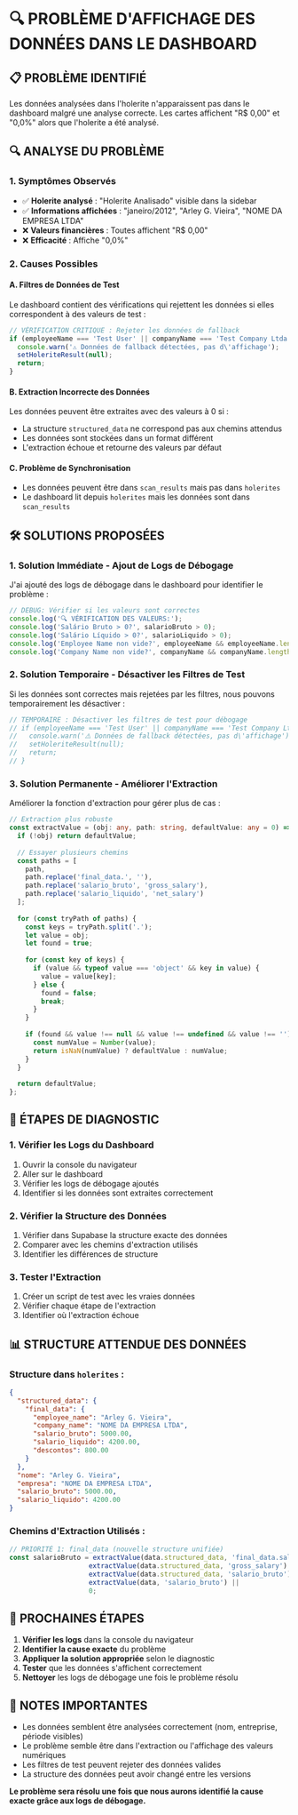 # 🔍 PROBLÈME D'AFFICHAGE DES DONNÉES DANS LE DASHBOARD

## 📋 **PROBLÈME IDENTIFIÉ**

Les données analysées dans l'holerite n'apparaissent pas dans le dashboard malgré une analyse correcte. Les cartes affichent "R$ 0,00" et "0,0%" alors que l'holerite a été analysé.

## 🔍 **ANALYSE DU PROBLÈME**

### **1. Symptômes Observés**
- ✅ **Holerite analysé** : "Holerite Analisado" visible dans la sidebar
- ✅ **Informations affichées** : "janeiro/2012", "Arley G. Vieira", "NOME DA EMPRESA LTDA"
- ❌ **Valeurs financières** : Toutes affichent "R$ 0,00"
- ❌ **Efficacité** : Affiche "0,0%"

### **2. Causes Possibles**

#### **A. Filtres de Données de Test**
Le dashboard contient des vérifications qui rejettent les données si elles correspondent à des valeurs de test :

```typescript
// VÉRIFICATION CRITIQUE : Rejeter les données de fallback
if (employeeName === 'Test User' || companyName === 'Test Company Ltda' || salarioBruto === 5000) {
  console.warn('⚠️ Données de fallback détectées, pas d\'affichage');
  setHoleriteResult(null);
  return;
}
```

#### **B. Extraction Incorrecte des Données**
Les données peuvent être extraites avec des valeurs à 0 si :
- La structure `structured_data` ne correspond pas aux chemins attendus
- Les données sont stockées dans un format différent
- L'extraction échoue et retourne des valeurs par défaut

#### **C. Problème de Synchronisation**
- Les données peuvent être dans `scan_results` mais pas dans `holerites`
- Le dashboard lit depuis `holerites` mais les données sont dans `scan_results`

## 🛠️ **SOLUTIONS PROPOSÉES**

### **1. Solution Immédiate - Ajout de Logs de Débogage**

J'ai ajouté des logs de débogage dans le dashboard pour identifier le problème :

```typescript
// DEBUG: Vérifier si les valeurs sont correctes
console.log('🔍 VÉRIFICATION DES VALEURS:');
console.log('Salário Bruto > 0?', salarioBruto > 0);
console.log('Salário Líquido > 0?', salarioLiquido > 0);
console.log('Employee Name non vide?', employeeName && employeeName.length > 0);
console.log('Company Name non vide?', companyName && companyName.length > 0);
```

### **2. Solution Temporaire - Désactiver les Filtres de Test**

Si les données sont correctes mais rejetées par les filtres, nous pouvons temporairement les désactiver :

```typescript
// TEMPORAIRE : Désactiver les filtres de test pour débogage
// if (employeeName === 'Test User' || companyName === 'Test Company Ltda' || salarioBruto === 5000) {
//   console.warn('⚠️ Données de fallback détectées, pas d\'affichage');
//   setHoleriteResult(null);
//   return;
// }
```

### **3. Solution Permanente - Améliorer l'Extraction**

Améliorer la fonction d'extraction pour gérer plus de cas :

```typescript
// Extraction plus robuste
const extractValue = (obj: any, path: string, defaultValue: any = 0) => {
  if (!obj) return defaultValue;
  
  // Essayer plusieurs chemins
  const paths = [
    path,
    path.replace('final_data.', ''),
    path.replace('salario_bruto', 'gross_salary'),
    path.replace('salario_liquido', 'net_salary')
  ];
  
  for (const tryPath of paths) {
    const keys = tryPath.split('.');
    let value = obj;
    let found = true;
    
    for (const key of keys) {
      if (value && typeof value === 'object' && key in value) {
        value = value[key];
      } else {
        found = false;
        break;
      }
    }
    
    if (found && value !== null && value !== undefined && value !== '') {
      const numValue = Number(value);
      return isNaN(numValue) ? defaultValue : numValue;
    }
  }
  
  return defaultValue;
};
```

## 🔧 **ÉTAPES DE DIAGNOSTIC**

### **1. Vérifier les Logs du Dashboard**
1. Ouvrir la console du navigateur
2. Aller sur le dashboard
3. Vérifier les logs de débogage ajoutés
4. Identifier si les données sont extraites correctement

### **2. Vérifier la Structure des Données**
1. Vérifier dans Supabase la structure exacte des données
2. Comparer avec les chemins d'extraction utilisés
3. Identifier les différences de structure

### **3. Tester l'Extraction**
1. Créer un script de test avec les vraies données
2. Vérifier chaque étape de l'extraction
3. Identifier où l'extraction échoue

## 📊 **STRUCTURE ATTENDUE DES DONNÉES**

### **Structure dans `holerites` :**
```json
{
  "structured_data": {
    "final_data": {
      "employee_name": "Arley G. Vieira",
      "company_name": "NOME DA EMPRESA LTDA",
      "salario_bruto": 5000.00,
      "salario_liquido": 4200.00,
      "descontos": 800.00
    }
  },
  "nome": "Arley G. Vieira",
  "empresa": "NOME DA EMPRESA LTDA",
  "salario_bruto": 5000.00,
  "salario_liquido": 4200.00
}
```

### **Chemins d'Extraction Utilisés :**
```typescript
// PRIORITÉ 1: final_data (nouvelle structure unifiée)
const salarioBruto = extractValue(data.structured_data, 'final_data.salario_bruto') ||
                    extractValue(data.structured_data, 'gross_salary') ||
                    extractValue(data.structured_data, 'salario_bruto') ||
                    extractValue(data, 'salario_bruto') ||
                    0;
```

## 🎯 **PROCHAINES ÉTAPES**

1. **Vérifier les logs** dans la console du navigateur
2. **Identifier la cause exacte** du problème
3. **Appliquer la solution appropriée** selon le diagnostic
4. **Tester** que les données s'affichent correctement
5. **Nettoyer** les logs de débogage une fois le problème résolu

## 📝 **NOTES IMPORTANTES**

- Les données semblent être analysées correctement (nom, entreprise, période visibles)
- Le problème semble être dans l'extraction ou l'affichage des valeurs numériques
- Les filtres de test peuvent rejeter des données valides
- La structure des données peut avoir changé entre les versions

**Le problème sera résolu une fois que nous aurons identifié la cause exacte grâce aux logs de débogage.** 
